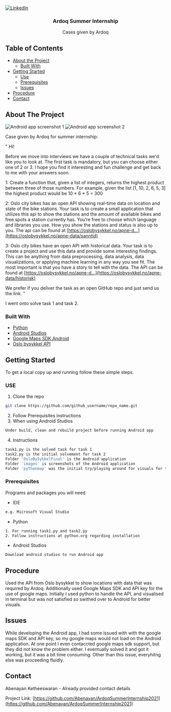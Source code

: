 [![LinkedIn][linkedin-shield]][linkedin-url]
<br />
  <h3 align="center">Ardoq Summer Internship</h3>
  <p align="center">
    Cases given by Ardoq
  </p>
</p>



<!-- TABLE OF CONTENTS -->
## Table of Contents

* [About the Project](#about-the-project)
  * [Built With](#built-with)
* [Getting Started](#getting-started)
  * [Use](#use)
  * [Prerequisites](#prerequisites)
  * [Issues](#issues)
* [Procedure](#procedure)
* [Contact](#contact)



<!-- ABOUT THE PROJECT -->
## About The Project

![Android app screenshot 1][androidapp1]
![Android app screenshot 2][androidapp2]

Case given by Ardoq for summer internship:

"
Hi!

Before we move into interviews we have a couple of technical tasks we'd like you to look at. The first task is mandatory, but you can choose either one of 2 or 3. I hope you find it interesting and fun challenge and get back to me with your answers soon.

1: Create a function that, given a list of integers, returns the highest product between three of those numbers. For example, given the list [1, 10, 2, 6, 5, 3] the highest product would be 10 * 6 * 5 = 300

2: Oslo city bikes has an open API showing real-time data on location and state of the bike stations.
Your task is to create a small application that utilizes this api to show the stations and the amount of available bikes and free spots a station currently has. You’re free to choose which language and libraries you use. How you show the stations and status is also up to you.
The api can be found at  [https://oslobysykkel.no/apne-d…](https://oslobysykkel.no/apne-data/sanntid) 

3: Oslo city bikes have an open API with historical data.
Your task is to create a project and use this data and provide some interesting findings. This can be anything from data preprocessing, data analysis, data visualizations, or applying machine learning in any way you see fit. The most important is that you have a story to tell with the data.
The API can be found at  [https://oslobysykkel.no/apne-d…](https://oslobysykkel.no/apne-data/historisk) 

We prefer if you deliver the task as an open GitHub repo and just send us the link.
"

I went onto solve task 1 and task 2.

### Built With

* [Python](https://www.python.org)
* [Android Studios](https://developer.android.com/studio)
* [Google Maps SDK Android](https://developers.google.com/maps/documentation/android-sdk/overview)
* [Oslo bysykkel API](https://oslobysykkel.no/apne-data/sanntid)


## Getting Started

To get a local copy up and running follow these simple steps.

### USE

1. Clone the repo
```sh
git clone https://github.com/github_username/repo_name.git
```
2. Follow Prerequisites instructions
3. When using Android Studios
```sh
Under build, clean and rebuild project before running Android app
```
4. Instructions 
```sh
task1.py is the solved task for task 1
task2.py is the initial solvement for task 2
Folder 'OsloBySykkelFinal' is the Android application
Folder 'images' is screenshots of the Android application
Folder 'pythonmap' was the initial try/playing around for visuals for task 2 
```

### Prerequisites

Programs and packages you will need
* IDE
```sh
e.g. Microsoft Visual Studio
```
* Python
```sh
1. For running task1.py and task2.py
2. Follow instructions at python.org regarding installation
```
* Android Studios
```sh
Download android studios to run Android app
```

## Procedure

Used the API from Oslo bysykkel to show locations with data that was required by Ardoq. Additionally used Google Maps SDK and API key for the use of google maps. Initially I used python to handle the API, and visualised in terminal but was not satisfied so swithed over to Android for better visuals. 

## Issues

While developing the Android app, I had some issued with with the google maps SDK and API key, so my google maps would not load on the Android application. At one point I even contaccted google maps sdk support, but they did not know the problem either. I eventually solved it and got it working, but it was a bit time consuming. Other than this issue, everyhitng else was proceeding fluidly.

## Contact

Abenayan Ketheeswaran - Already provided contact details

Project Link: [https://github.com/Abenayan/ArdoqSummerInternship2021](https://github.com/Abenayan/ArdoqSummerInternship2021)




[androidapp1]: images/picture1.png
[androidapp2]: images/picture2.png
[linkedin-shield]: https://img.shields.io/badge/-LinkedIn-black.svg?style=flat-square&logo=linkedin&colorB=555
[linkedin-url]: https://linkedin.com/in/abenayan